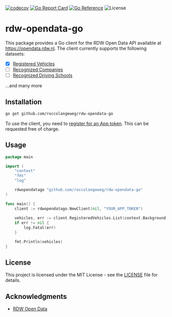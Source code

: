 [![codecov](https://codecov.io/github/roccolangeweg/rdw-opendata-go/branch/main/graph/badge.svg?token=0G7BZZV6LY)](https://codecov.io/github/roccolangeweg/rdw-opendata-go)
[![Go Report Card](https://goreportcard.com/badge/github.com/roccolangeweg/rdw-opendata-go)](https://goreportcard.com/report/github.com/roccolangeweg/rdw-opendata-go)
[![Go Reference](https://pkg.go.dev/badge/github.com/roccolangeweg/rdw-opendata-go.svg)](https://pkg.go.dev/github.com/roccolangeweg/rdw-opendata-go)
![License](https://img.shields.io/github/license/roccolangeweg/rdw-opendata-go)
# rdw-opendata-go

This package provides a Go client for the RDW Open Data API available at https://opendata.rdw.nl. The client currently supports the following datasets:

- [x] [Registered Vehicles](https://opendata.rdw.nl/Voertuigen/Open-Data-RDW-Gekentekende_voertuigen/m9d7-ebf2)
- [ ] [Recognized Companies](https://opendata.rdw.nl/Voertuigen/Open-Data-RDW-erkende-bedrijven/8ys7-d773)
- [ ] [Recognized Driving Schools](https://opendata.rdw.nl/Voertuigen/Open-Data-RDW-erkende-rijscholen/534e-5vdg)

...and many more

## Installation

```bash
go get github.com/roccolangeweg/rdw-opendata-go
```

To use the client, you need to [register for an App token](https://opendata.rdw.nl/profile/edit/developer_settings). This can be requested free of charge.



## Usage

```go
package main

import (
    "context"
    "fmt"
    "log"

    rdwopendatago "github.com/roccolangeweg/rdw-opendata-go"
)

func main() {
    client := rdwopendatago.NewClient(nil, "YOUR_APP_TOKEN")
    
    vehicles, err := client.RegisteredVehicles.List(context.Background(), rdwopendatago.RegisteredVehiclesListOptions{})
    if err != nil {
        log.Fatal(err)
    }

    fmt.Println(vehicles)
}
```

## License

This project is licensed under the MIT License - see the [LICENSE](LICENSE) file for details.

## Acknowledgments

* [RDW Open Data](https://opendata.rdw.nl)
